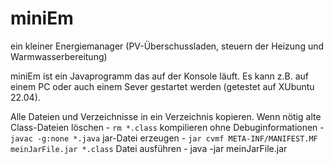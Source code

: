 # miniEm
ein kleiner Energiemanager (PV-Überschussladen, steuern der Heizung und Warmwasserbereitung)

miniEm ist ein Javaprogramm das auf der Konsole läuft. Es kann z.B. auf einem PC oder auch einem Sever gestartet werden (getestet auf XUbuntu 22.04).

Alle Dateien und Verzeichnisse in ein Verzeichnis kopieren.
Wenn nötig alte Class-Dateien löschen - `rm *.class`
kompilieren ohne Debuginformationen - `javac -g:none *.java`
jar-Datei erzeugen - `jar cvmf META-INF/MANIFEST.MF meinJarFile.jar *.class`
Datei ausführen - java -jar meinJarFile.jar
